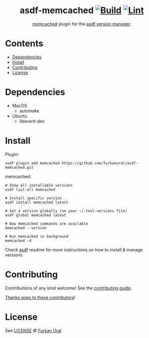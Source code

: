 <div align="center">

# asdf-memcached [![Build](https://github.com/furkanural/asdf-memcached/actions/workflows/build.yml/badge.svg)](https://github.com/furkanural/asdf-memcached/actions/workflows/build.yml) [![Lint](https://github.com/furkanural/asdf-memcached/actions/workflows/lint.yml/badge.svg)](https://github.com/furkanural/asdf-memcached/actions/workflows/lint.yml)


[memcached](https://github.com/memcached/memcached) plugin for the [asdf version manager](https://asdf-vm.com).

</div>

# Contents

- [Dependencies](#dependencies)
- [Install](#install)
- [Contributing](#contributing)
- [License](#license)

# Dependencies

- MacOS
  - automake
- Ubuntu
  - libevent-dev

# Install

Plugin:

```shell
asdf plugin add memcached https://github.com/furkanural/asdf-memcached.git
```

memcached:

```shell
# Show all installable versions
asdf list-all memcached

# Install specific version
asdf install memcached latest

# Set a version globally (on your ~/.tool-versions file)
asdf global memcached latest

# Now memcached commands are available
memcached --version

# Run memcached in background
memcached -d
```

Check [asdf](https://github.com/asdf-vm/asdf) readme for more instructions on how to
install & manage versions.

# Contributing

Contributions of any kind welcome! See the [contributing guide](contributing.md).

[Thanks goes to these contributors](https://github.com/furkanural/asdf-memcached/graphs/contributors)!

# License

See [LICENSE](LICENSE) © [Furkan Ural](https://github.com/furkanural/)
